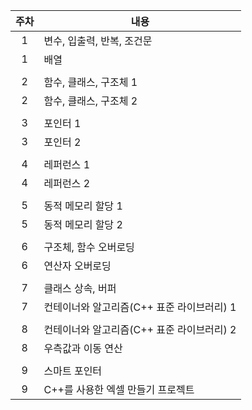 | 주차 | 내용                                       |
| :----: | ------------------------------------------ |
| 1    | 변수, 입출력, 반복, 조건문                 |
| 1    | 배열                                       |
|      |                                            |
| 2    | 함수, 클래스, 구조체 1                     |
| 2    | 함수, 클래스, 구조체 2                     |
|      |                                            |
| 3    | 포인터 1                                   |
| 3    | 포인터 2                                   |
|      |                                            |
| 4    | 레퍼런스 1                                 |
| 4    | 레퍼런스 2                                 |
|      |                                            |
| 5    | 동적 메모리 할당 1                         |
| 5    | 동적 메모리 할당 2                         |
|      |                                            |
| 6    | 구조체, 함수 오버로딩                      |
| 6    | 연산자 오버로딩                            |
|      |                                            |
| 7    | 클래스 상속, 버퍼                          |
| 7    | 컨테이너와 알고리즘(C++ 표준 라이브러리) 1 |
|      |                                            |
| 8    | 컨테이너와 알고리즘(C++ 표준 라이브러리) 2 |
| 8    | 우측값과 이동 연산                         |
|      |                                            |
| 9    | 스마트 포인터                              |
| 9    | C++를 사용한 엑셀 만들기 프로젝트          |
